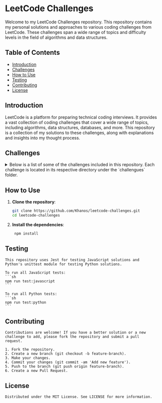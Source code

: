 # LeetCode Challenges

Welcome to my LeetCode Challenges repository. This repository contains my personal solutions and approaches to various coding challenges from LeetCode. These challenges span a wide range of topics and difficulty levels in the field of algorithms and data structures.

## Table of Contents

- [Introduction](#introduction)
- [Challenges](#challenges)
- [How to Use](#how-to-use)
- [Testing](#testing)
- [Contributing](#contributing)
- [License](#license)

## Introduction

LeetCode is a platform for preparing technical coding interviews. It provides a vast collection of coding challenges that cover a wide range of topics, including algorithms, data structures, databases, and more. This repository is a collection of my solutions to these challenges, along with explanations and insights into my thought process.

## Challenges

<details>
  <summary>Below is a list of some of the challenges included in this repository. Each challenge is located in its respective directory under the `challengues` folder.</summary>

- **Challenge 1:** Two Sum
  - **Solution:** `challengues/two-sum/index.js`
  - **Description:** Find two numbers in an array that add up to a specific target.
  - **Link:** [LeetCode Problem](https://leetcode.com/problems/two-sum/)

- **Challenge 2:** Add Two Numbers
  - **Solution:** `challengues/add-two-numbers/index.js`
  - **Description:** Add two numbers represented by linked lists.
  - **Link:** [LeetCode Problem](https://leetcode.com/problems/add-two-numbers/)

- **Challenge 3:** Longest Substring Without Repeating Characters
  - **Solution:** `challengues/longest-substring-without-repeating-characters/index.js`
  - **Description:** Find the length of the longest substring without repeating characters.
  - **Link:** [LeetCode Problem](https://leetcode.com/problems/longest-substring-without-repeating-characters/)

- **Challenge 4:** Median of Two Sorted Arrays
  - **Solution:** `challengues/median-of-two-sorted-arrays/index.js`
  - **Description:** Find the median of two sorted arrays.
  - **Link:** [LeetCode Problem](https://leetcode.com/problems/median-of-two-sorted-arrays/)

- **Challenge 5:** Longest Palindromic Substring
  - **Solution:** `challengues/longest-palindromic-substring/index.js`
  - **Description:** Find the longest palindromic substring in a given string.
  - **Link:** [LeetCode Problem](https://leetcode.com/problems/longest-palindromic-substring/)

- **Challenge 6:** Zigzag Conversion
  - **Solution:** `challengues/zigzag-conversion/index.js`
  - **Description:** Convert a string to zigzag pattern on a given number of rows.
  - **Link:** [LeetCode Problem](https://leetcode.com/problems/zigzag-conversion/)

- **Challenge 7:** Reverse Integer
  - **Solution:** `challengues/reverse-integer/index.js`
  - **Description:** Reverse digits of an integer.
  - **Link:** [LeetCode Problem](https://leetcode.com/problems/reverse-integer/)

- **Challenge 8:** String to Integer (atoi)
  - **Solution:** `challengues/string-to-integer-atoi/index.js`
  - **Description:** Implement the `atoi` function to convert a string to an integer.
  - **Link:** [LeetCode Problem](https://leetcode.com/problems/string-to-integer-atoi/)

- **Challenge 9:** Palindrome Number
  - **Solution:** `challengues/palindrome-number/index.js`
  - **Description:** Determine whether an integer is a palindrome.
  - **Link:** [LeetCode Problem](https://leetcode.com/problems/palindrome-number/)

- **Challenge 10:** Regular Expression Matching
  - **Solution:** `challengues/regular-expression-matching/index.js`
  - **Description:** Implement regular expression matching with support for `.` and `*`.
  - **Link:** [LeetCode Problem](https://leetcode.com/problems/regular-expression-matching/)

- **Challenge 11:** Container With Most Water
  - **Solution:** `challengues/container-with-most-water/index.js`
  - **Description:** Find two lines that together with the x-axis form a container that holds the most water.
  - **Link:** [LeetCode Problem](https://leetcode.com/problems/container-with-most-water/)

- **Challenge 12:** Running Sum of 1d Array
  - **Solution:** `challengues/running-sum-of-1d-array/index.js`
  - **Description:** Given an array nums. We define a running sum of an array as runningSum[i] = sum(nums[0]…nums[i]). Return the running sum of nums.
  - **Link:** [LeetCode Problem](https://leetcode.com/problems/running-sum-of-1d-array)

- **Challenge 13:** Richest Customer Wealth
  - **Solution:** `challengues/richest-customer-wealth/index.js`
  - **Description:** You are given an m x n integer grid accounts where accounts[i][j] is the amount of money the i​​​​​​​​​​​(th)​​​​ customer has in the j​​​​​​​​​​​th​​​​ bank. Return the wealth that the richest customer has. A customer's wealth is the amount of money they have in all their bank accounts. The richest customer is the customer that has the maximum wealth.
  - **Link:** [LeetCode Problem](https://leetcode.com/problems/richest-customer-wealth)

- **Challenge 14:** Fizz Buzz
  - **Solution:** `challengues/fizz-buzz/index.js`
  - **Description:** Given an integer n, return a string array answer (1-indexed) where: answer[i] == "FizzBuzz" if i is divisible by 3 and 5. answer[i] == "Fizz" if i is divisible by 3. answer[i] == "Buzz" if i is divisible by 5. answer[i] == i (as a string) if none of the above conditions are true.
  - **Link:** [LeetCode Problem](https://leetcode.com/problems/fizz-buzz)

- **Challenge 15:** Number of Steps to Reduce a Number to Zero
  - **Solution:** `challengues/number-of-steps-to-reduce-a-number-to-zero/index.js`
  - **Description:** Given an integer num, return the number of steps to reduce it to zero. In one step, if the current number is even, you have to divide it by 2, otherwise, you have to subtract 1 from it.
  - **Link:** [LeetCode Problem](https://leetcode.com/problems/number-of-steps-to-reduce-a-number-to-zero/)

</details>

## How to Use

1. **Clone the repository**:
   ```sh
   git clone https://github.com/Khanos/leetcode-challenges.git
   cd leetcode-challenges
   ```

2. **Install the dependencies**:
   ```sh
    npm install
    ```

## Testing

    This repository uses Jest for testing JavaScript solutions and Python's unittest module for testing Python solutions.

    To run all JavaScript tests:
    ```sh
    npm run test:javascript
    ```

    To run all Python tests:
    ```sh
    npm run test:python
    ```
## Contributing

    Contributions are welcome! If you have a better solution or a new challenge to add, please fork the repository and submit a pull request.

    1. Fork the repository.
    2. Create a new branch (git checkout -b feature-branch).
    3. Make your changes.
    4. Commit your changes (git commit -am 'Add new feature').
    5. Push to the branch (git push origin feature-branch).
    6. Create a new Pull Request.

## License

    Distributed under the MIT License. See LICENSE for more information.



